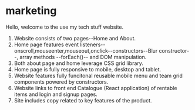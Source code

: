 # marketing
Hello, welcome to the use my tech stuff website.

1) Website consists of two pages--Home and About.
2) Home page features event listeners--onscroll,mouseenter,mouseout,onclick--constructors--Blur constructor--, array methods --forEach()-- and DOM manipulation.
3) Both about page and home leverage CSS grid library.
4) Home page is fully responsive to mobile, desktop and tablet.
5) Website features fully funcitonal reusable mobile menu and team grid components powered by constructors.
6) Website links to front end Catalogue (React application) of rentable items and login and signup pages.
7) Site includes copy related to key features of the product.

